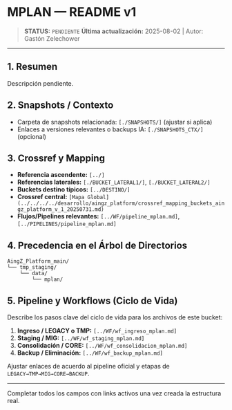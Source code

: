 # MPLAN — README v1

> **STATUS:** `PENDIENTE`
> **Última actualización:** 2025-08-02 | Autor: Gastón Zelechower

---

## 1. Resumen
Descripción pendiente.

## 2. Snapshots / Contexto
- Carpeta de snapshots relacionada: `[./SNAPSHOTS/]` (ajustar si aplica)
- Enlaces a versiones relevantes o backups IA: `[./SNAPSHOTS_CTX/]` (opcional)

## 3. Crossref y Mapping
- **Referencia ascendente:** `[../]`
- **Referencias laterales:** `[./BUCKET_LATERAL1/]`, `[./BUCKET_LATERAL2/]`
- **Buckets destino típicos:** `[../DESTINO/]`
- **Crossref central:** `[Mapa Global](../../../../desarrollo/aingz_platform/crossref_mapping_buckets_aingz_platform_v_1_20250731.md)`
- **Flujos/Pipelines relevantes:** `[../WF/pipeline_mplan.md]`, `[../PIPELINES/pipeline_mplan.md]`

## 4. Precedencia en el Árbol de Directorios
```text
AingZ_Platform_main/
└── tmp_staging/
    └── data/
        └── mplan/
```

## 5. Pipeline y Workflows (Ciclo de Vida)
Describe los pasos clave del ciclo de vida para los archivos de este bucket:
1. **Ingreso / LEGACY o TMP:** `[../WF/wf_ingreso_mplan.md]`
2. **Staging / MIG:** `[../WF/wf_staging_mplan.md]`
3. **Consolidación / CORE:** `[../WF/wf_consolidacion_mplan.md]`
4. **Backup / Eliminación:** `[../WF/wf_backup_mplan.md]`

Ajustar enlaces de acuerdo al pipeline oficial y etapas de `LEGACY→TMP→MIG→CORE→BACKUP`.

---

Completar todos los campos con links activos una vez creada la estructura real.

